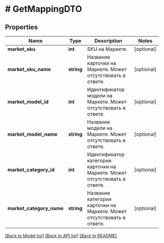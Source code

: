 # # GetMappingDTO

## Properties

Name | Type | Description | Notes
------------ | ------------- | ------------- | -------------
**market_sku** | **int** | SKU на Маркете. | [optional]
**market_sku_name** | **string** | Название карточки на Маркете.  Может отсутствовать в ответе. | [optional]
**market_model_id** | **int** | Идентификатор модели на Маркете.  Может отсутствовать в ответе. | [optional]
**market_model_name** | **string** | Название модели на Маркете.  Может отсутствовать в ответе. | [optional]
**market_category_id** | **int** | Идентификатор категории карточки на Маркете.  Может отсутствовать в ответе. | [optional]
**market_category_name** | **string** | Название категории карточки на Маркете.  Может отсутствовать в ответе. | [optional]

[[Back to Model list]](../../README.md#models) [[Back to API list]](../../README.md#endpoints) [[Back to README]](../../README.md)
